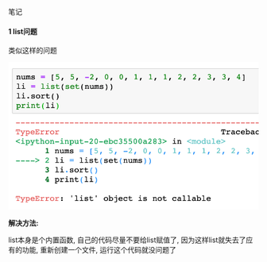 笔记



#### 1 list问题

类似这样的问题

![微信图片_20201014195525](./assets/微信图片_20201014195525.png)

**解决方法:**

list本身是个内置函数,  自己的代码尽量不要给list赋值了, 因为这样list就失去了应有的功能, 重新创建一个文件, 运行这个代码就没问题了
